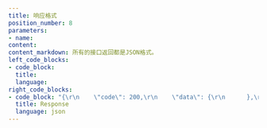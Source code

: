 ```yaml
---
title: 响应格式
position_number: 8
parameters:
- name:
content:
content_markdown: 所有的接口返回都是JSON格式。
left_code_blocks:
- code_block:
  title:
  language:
right_code_blocks:
- code_block: "{\r\n    \"code\": 200,\r\n    \"data\": {\r\n      },\r\n    \"msg\": \"SUCCESS\"\r\n    \"msgInfo\": []\r\n}"
  title: Response
  language: json
---
```


